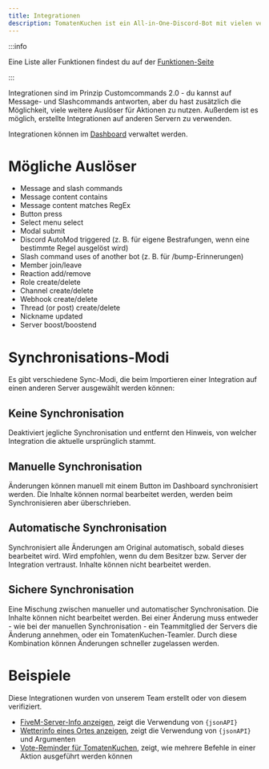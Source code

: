 ```yaml
---
title: Integrationen
description: TomatenKuchen ist ein All-in-One-Discord-Bot mit vielen verschiedenen Funktionen. Diese Seite erklärt die Verwendung von Integrationen, die nächste Version von Customcommands.
---
```


:::info

Eine Liste aller Funktionen findest du auf der [Funktionen-Seite](/category/action-functions)

:::

Integrationen sind im Prinzip Customcommands 2.0 - du kannst auf Message- und Slashcommands antworten, aber du hast zusätzlich die Möglichkeit, viele weitere Auslöser für Aktionen zu nutzen.
Außerdem ist es möglich, erstellte Integrationen auf anderen Servern zu verwenden.

Integrationen können im [Dashboard](https://tomatenkuchen.eu/dashboard/integrations) verwaltet werden.

# Mögliche Auslöser

- Message and slash commands
- Message content contains
- Message content matches RegEx
- Button press
- Select menu select
- Modal submit
- Discord AutoMod triggered (z. B. für eigene Bestrafungen, wenn eine bestimmte Regel ausgelöst wird)
- Slash command uses of another bot (z. B. für /bump-Erinnerungen)
- Member join/leave
- Reaction add/remove
- Role create/delete
- Channel create/delete
- Webhook create/delete
- Thread (or post) create/delete
- Nickname updated
- Server boost/boostend

# Synchronisations-Modi

Es gibt verschiedene Sync-Modi, die beim Importieren einer Integration auf einen anderen Server ausgewählt werden können:

## Keine Synchronisation

Deaktiviert jegliche Synchronisation und entfernt den Hinweis, von welcher Integration die aktuelle ursprünglich stammt.

## Manuelle Synchronisation

Änderungen können manuell mit einem Button im Dashboard synchronisiert werden. Die Inhalte können normal bearbeitet werden, werden beim Synchronisieren aber überschrieben.

## Automatische Synchronisation

Synchronisiert alle Änderungen am Original automatisch, sobald dieses bearbeitet wird. Wird empfohlen, wenn du dem Besitzer bzw. Server der Integration vertraust. Inhalte können nicht bearbeitet werden.

## Sichere Synchronisation

Eine Mischung zwischen manueller und automatischer Synchronisation. Die Inhalte können nicht bearbeitet werden. Bei einer Änderung muss entweder - wie bei der manuellen Synchronisation - ein Teammitglied der Servers die Änderung annehmen, oder ein TomatenKuchen-Teamler. Durch diese Kombination können Änderungen schneller zugelassen werden.

# Beispiele

Diese Integrationen wurden von unserem Team erstellt oder von diesem verifiziert.

- [FiveM-Server-Info anzeigen](https://tomatenkuchen.eu/dashboard/integrations?info=fivem), zeigt die Verwendung von `{jsonAPI}`
- [Wetterinfo eines Ortes anzeigen](https://tomatenkuchen.eu/dashboard/integrations?info=weather), zeigt die Verwendung von `{jsonAPI}` und Argumenten
- [Vote-Reminder für TomatenKuchen](https://tomatenkuchen.eu/dashboard/integrations?info=vote-reminder), zeigt, wie mehrere Befehle in einer Aktion ausgeführt werden können
